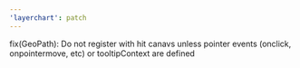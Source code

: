 ```yaml
---
'layerchart': patch
---
```


fix(GeoPath): Do not register with hit canavs unless pointer events (onclick, onpointermove, etc) or tooltipContext are defined
